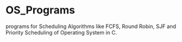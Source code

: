 # OS_Programs
programs for Scheduling Algorithms like FCFS, Round Robin, SJF and Priority Scheduling of Operating System in C.
